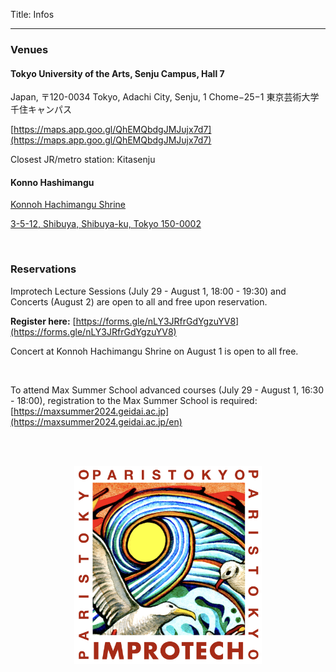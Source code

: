 Title: Infos

---

### Venues

#### Tokyo University of the Arts, Senju Campus, Hall 7

Japan, 〒120-0034 Tokyo, Adachi City, Senju, 1 Chome−25−1 東京芸術大学 千住キャンパス

[https://maps.app.goo.gl/QhEMQbdgJMJujx7d7](https://maps.app.goo.gl/QhEMQbdgJMJujx7d7)

Closest JR/metro station: Kitasenju

#### Konno Hashimangu

[Konnoh Hachimangu Shrine](https://www.konno-hachimangu.jp/history.html)

[3-5-12, Shibuya, Shibuya-ku, Tokyo 150-0002](https://maps.app.goo.gl/MBaGWwWyUQ69Ktf26)



<br>

### Reservations

Improtech Lecture Sessions (July 29 - August 1, 18:00 - 19:30) and Concerts (August 2) are open to all and free upon reservation.

**Register here:** [https://forms.gle/nLY3JRfrGdYgzuYV8](https://forms.gle/nLY3JRfrGdYgzuYV8)

Concert at Konnoh Hachimangu Shrine on August 1 is open to all free.


<br>

To attend Max Summer School advanced courses (July 29 - August 1, 16:30 - 18:00), registration to the Max Summer School is required: [https://maxsummer2024.geidai.ac.jp](https://maxsummer2024.geidai.ac.jp/en)

<br><br>

<p align="center">
  <img src="../images/Logo_improtech_anniv.png" width="300">
</p>
